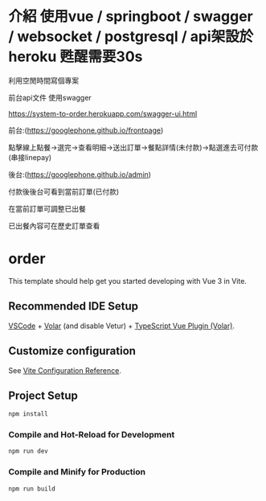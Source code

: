 # 介紹  使用vue / springboot / swagger / websocket / postgresql / api架設於heroku 甦醒需要30s
利用空閒時間寫個專案

前台api文件 使用swagger

https://system-to-order.herokuapp.com/swagger-ui.html

前台:(https://googlephone.github.io/frontpage)

點擊線上點餐->選完->查看明細->送出訂單->餐點詳情(未付款)->點選進去可付款(串接linepay)

後台:(https://googlephone.github.io/admin)

付款後後台可看到當前訂單(已付款)

在當前訂單可調整已出餐

已出餐內容可在歷史訂單查看


# order

This template should help get you started developing with Vue 3 in Vite.

## Recommended IDE Setup

[VSCode](https://code.visualstudio.com/) + [Volar](https://marketplace.visualstudio.com/items?itemName=Vue.volar) (and disable Vetur) + [TypeScript Vue Plugin (Volar)](https://marketplace.visualstudio.com/items?itemName=Vue.vscode-typescript-vue-plugin).

## Customize configuration

See [Vite Configuration Reference](https://vitejs.dev/config/).

## Project Setup

```sh
npm install
```

### Compile and Hot-Reload for Development

```sh
npm run dev
```

### Compile and Minify for Production

```sh
npm run build
```
